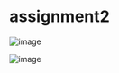 # assignment2
![image](https://user-images.githubusercontent.com/68543024/218730808-1689f037-5a8e-4a87-82ed-1fa795aeaeb2.png)

![image](https://user-images.githubusercontent.com/68543024/218730737-c7f58ff1-d6ec-48f1-824f-97db2835c453.png)

